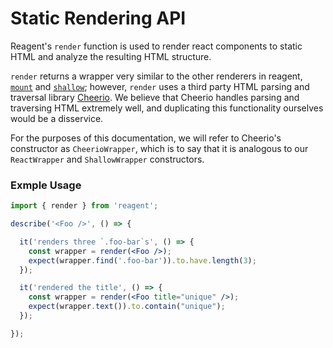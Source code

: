 # Static Rendering API

Reagent's `render` function is used to render react components to static HTML and analyze the 
resulting HTML structure.

`render` returns a wrapper very similar to the other renderers in reagent, [`mount`](mount.md) and 
[`shallow`](shallow.md); however, `render` uses a third party HTML parsing and traversal library 
[Cheerio](http://cheeriojs.github.io/cheerio/). We believe that Cheerio handles parsing and 
traversing HTML extremely well, and duplicating this functionality ourselves would be a 
disservice.
 
For the purposes of this documentation, we will refer to Cheerio's constructor as 
`CheerioWrapper`, which is to say that it is analogous to our `ReactWrapper` and `ShallowWrapper`
constructors.

### Exmple Usage

```jsx
import { render } from 'reagent';

describe('<Foo />', () => {

  it('renders three `.foo-bar`s', () => {
    const wrapper = render(<Foo />);
    expect(wrapper.find('.foo-bar')).to.have.length(3);
  });

  it('rendered the title', () => {
    const wrapper = render(<Foo title="unique" />);
    expect(wrapper.text()).to.contain("unique");
  });

});
```
